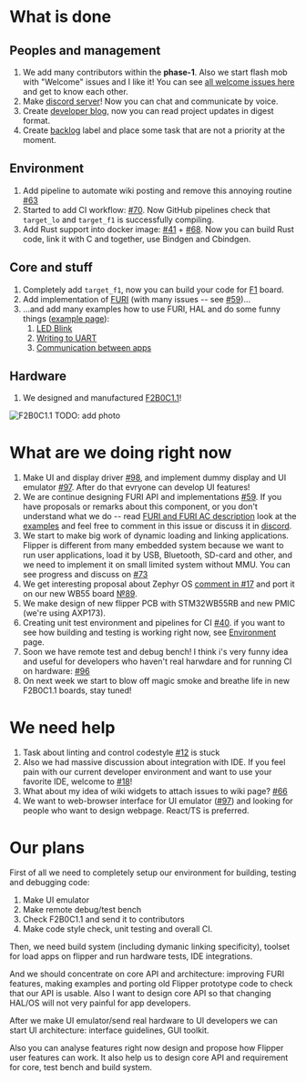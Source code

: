 # What is done

## Peoples and management

1. We add many contributors within the **phase-1**. Also we start flash mob with "Welcome" issues and I like it! You can see [all welcome issues here](https://github.com/Flipper-Zero/flipperzero-firmware-community/issues?q=is%3Aissue+label%3Awelcome+) and get to know each other.
2. Make [discord server](https://flipperzero.one/discord)! Now you can chat and communicate by voice.
3. Create [developer blog](https://github.com/Flipper-Zero/flipperzero-firmware-community/wiki/Developer-blog), now you can read project updates in digest format.
4. Create [backlog](https://github.com/Flipper-Zero/flipperzero-firmware-community/issues?q=label%3Abacklog+) label and place some task that are not a priority at the moment.

## Environment

1. Add pipeline to automate wiki posting and remove this annoying routine [#63](https://github.com/Flipper-Zero/flipperzero-firmware-community/pull/63)
2. Started to add CI workflow:  [#70](https://github.com/Flipper-Zero/flipperzero-firmware-community/pull/70). Now GitHub pipelines check that `target_lo` and `target_f1` is successfully compiling.
3. Add Rust support into docker image: [#41](https://github.com/Flipper-Zero/flipperzero-firmware-community/pull/41) + [#68](https://github.com/Flipper-Zero/flipperzero-firmware-community/pull/68). Now you can build Rust code, link it with C and together, use Bindgen and Cbindgen.

## Core and stuff

1. Completely add `target_f1`, now you can build your code for [F1](https://github.com/Flipper-Zero/flipperzero-firmware-community/wiki/Hardware-version-F1B1C0.0) board.
2. Add implementation of [FURI](https://github.com/Flipper-Zero/flipperzero-firmware-community/wiki/FURI) (with many issues -- see [#59](https://github.com/Flipper-Zero/flipperzero-firmware-community/issues/59))...
3. ...and add many examples how to use FURI, HAL and do some funny things ([example page](https://github.com/Flipper-Zero/flipperzero-firmware-community/wiki/Application-examples)):
	1. [LED Blink](https://github.com/Flipper-Zero/flipperzero-firmware-community/wiki/Blink-app)
	2. [Writing to UART](https://github.com/Flipper-Zero/flipperzero-firmware-community/wiki/UART-write)
	3. [Communication between apps](https://github.com/Flipper-Zero/flipperzero-firmware-community/wiki/IPC-example)

## Hardware

1. We designed and manufactured [F2B0C1.1](https://github.com/Flipper-Zero/flipperzero-firmware-community/wiki/Hardware-version-F2B0C1.1)!

![F2B0C1.1 TODO: add photo](F2B0C1.1.jpg)

# What are we doing right now

1. Make UI and display driver [#98](https://github.com/Flipper-Zero/flipperzero-firmware-community/issues/98), and implement dummy display and UI emulator [#97](https://github.com/Flipper-Zero/flipperzero-firmware-community/issues/97). After do that evryone can develop UI features! 
2. We are continue designing FURI API and implementations [#59](https://github.com/Flipper-Zero/flipperzero-firmware-community/issues/59). If you have proposals or remarks about this component, or you don't understand what we do -- read [FURI and FURI AC description](https://github.com/Flipper-Zero/flipperzero-firmware-community/wiki/FURI) look at the [examples](https://github.com/Flipper-Zero/flipperzero-firmware-community/wiki/Application-examples) and feel free to comment in this issue or discuss it in [discord](https://flipperzero.one/discord).
3. We start to make big work of dynamic loading and linking applications. Flipper is different from many embedded system because we want to run user applications, load it by USB, Bluetooth, SD-card and other, and we need to implement it on small limited system without MMU. You can see progress and discuss on [#73](https://github.com/Flipper-Zero/flipperzero-firmware-community/issues/73)
4. We get interesting proposal about Zephyr OS [comment in #17](https://github.com/Flipper-Zero/flipperzero-firmware-community/issues/17#issuecomment-683929900) and port it on our new WB55 board [№89](https://github.com/Flipper-Zero/flipperzero-firmware-community/issues/89).
5. We make design of new flipper PCB with STM32WB55RB and new PMIC (we're using AXP173).
5. Creating unit test environment and pipelines for CI [#40](https://github.com/Flipper-Zero/flipperzero-firmware-community/issues/40). if you want to see how building and testing is working right now, see [Environment](https://github.com/Flipper-Zero/flipperzero-firmware-community/wiki/Environment) page.
6. Soon we have remote test and debug bench! I think i's very funny idea and useful for developers who haven't real harwdare and for running CI on hardware: [#96](https://github.com/Flipper-Zero/flipperzero-firmware-community/issues/96)
7. On next week we start to blow off magic smoke and breathe life in new F2B0C1.1 boards, stay tuned!

# We need help

1. Task about linting and control codestyle [#12](https://github.com/Flipper-Zero/flipperzero-firmware-community/issues/12) is stuck
2. Also we had massive discussion about integration with IDE. If you feel pain with our current developer environment and want to use your favorite IDE, welcome to [#18](https://github.com/Flipper-Zero/flipperzero-firmware-community/issues/18)!
3. What about my idea of wiki widgets to attach issues to wiki page? [#66](https://github.com/Flipper-Zero/flipperzero-firmware-community/issues/66)
4. We want to web-browser interface for UI emulator ([#97](https://github.com/Flipper-Zero/flipperzero-firmware-community/issues/97)) and looking for people who want to design webpage. React/TS is preferred.

# Our plans

First of all we need to completely setup our environment for building, testing and debugging code:

1. Make UI emulator
2. Make remote debug/test bench
3. Check F2B0C1.1 and send it to contributors
4. Make code style check, unit testing and overall CI.

Then, we need build system (including dymanic linking specificity), toolset for load apps on flipper and run hardware tests, IDE integrations.

And we should concentrate on core API and architecture: improving FURI features, making examples and porting old Flipper prototype code to check that our API is usable. Also I want to design core API so that changing HAL/OS will not very painful for app developers.

After we make UI emulator/send real hardware to UI developers we can start UI architecture: interface guidelines, GUI toolkit.

Also you can analyse features right now design and propose how Flipper user features can work. It also help us to design core API and requirement for core, test bench and build system.
